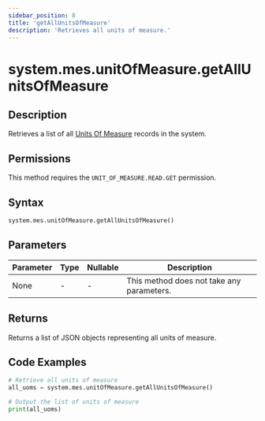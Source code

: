```yaml
---
sidebar_position: 8
title: 'getAllUnitsOfMeasure'
description: 'Retrieves all units of measure.'
---
```


# system.mes.unitOfMeasure.getAllUnitsOfMeasure

## Description

Retrieves a list of all [Units Of Measure](../../data-model/utility-models/unit-of-measure-model/unit-of-measure) records in the system.

## Permissions

This method requires the `UNIT_OF_MEASURE.READ.GET` permission.

## Syntax

```python
system.mes.unitOfMeasure.getAllUnitsOfMeasure()
```

## Parameters

| Parameter | Type | Nullable | Description                               |
| --------- | ---- | -------- | ----------------------------------------- |
| None      | -    | -        | This method does not take any parameters. |

## Returns

Returns a list of JSON objects representing all units of measure.

## Code Examples

```python
# Retrieve all units of measure
all_uoms = system.mes.unitOfMeasure.getAllUnitsOfMeasure()

# Output the list of units of measure
print(all_uoms)
```
